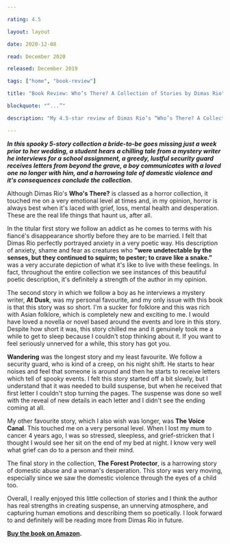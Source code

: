 ```yaml
---

rating: 4.5

layout: layout

date: 2020-12-08

read: December 2020

released: December 2019

tags: ["home", "book-review"]

title: "Book Review: Who’s There? A Collection of Stories by Dimas Rio"

blockquote: "“...”"

description: "My 4.5-star review of Dimas Rio’s “Who’s There? A Collection of Stories.”"

---
```


***In this spooky 5-story collection a bride-to-be goes missing just a week prior to her wedding, a student hears a chilling tale from a mystery writer he interviews for a school assignment, a greedy, lustful security guard receives letters from beyond the grave, a boy communicates with a loved one no longer with him, and a harrowing tale of domestic violence and it's consequences conclude the collection.***

Although Dimas Rio's **Who's There?** is classed as a horror collection, it touched me on a very emotional level at times and, in my opinion, horror is always best when it's laced with grief, loss, mental health and desperation. These are the real life things that haunt us, after all.

In the titular first story we follow an addict as he comes to terms with his fiancé's disappearance shortly before they are to be married. I felt that Dimas Rio perfectly portrayed anxiety in a very poetic way. His description of anxiety, shame and fear as creatures who **”were undetectable by the senses, but they continued to squirm; to pester; to crave like a snake.”** was a very accurate depiction of what it's like to live with these feelings. In fact, throughout the entire collection we see instances of this beautiful poetic description, it's definitely a strength of the author in my opinion.

The second story in which we follow a boy as he interviews a mystery writer, **At Dusk**, was my personal favourite, and my only issue with this book is that this story was so short. I'm a sucker for folklore and this was rich with Asian folklore, which is completely new and exciting to me. I would have loved a novella or novel based around the events and lore in this story. Despite how short it was, this story chilled me and it genuinely took me a while to get to sleep because I couldn't stop thinking about it. If you want to feel seriously unnerved for a while, this story has got you.

**Wandering** was the longest story and my least favourite. We follow a security guard, who is kind of a creep, on his night shift. He starts to hear noises and feel that someone is around and then he starts to receive letters which tell of spooky events. I felt this story started off a bit slowly, but I understand that it was needed to build suspense, but when he received that first letter I couldn't stop turning the pages. The suspense was done so well with the reveal of new details in each letter and I didn't see the ending coming at all.

My other favourite story, which I also wish was longer, was **The Voice Canal**. This touched me on a very personal level. When I lost my mum to cancer 4 years ago, I was so stressed, sleepless, and grief-stricken that I thought I would see her sit on the end of my bed at night. I know very well what grief can do to a person and their mind.

The final story in the collection, **The Forest Protector**, is a harrowing story of domestic abuse and a woman's desperation. This story was very moving, especially since we saw the domestic violence through the eyes of a child too.

Overall, I really enjoyed this little collection of stories and I think the author has real strengths in creating suspense, an unnerving atmosphere, and capturing human emotions and describing them so poetically. I look forward to and definitely will be reading more from Dimas Rio in future.

**[Buy the book on Amazon](https://www.amazon.com/Whos-There-Collection-Dimas-Rio-ebook/dp/B082T3MW2W#:~:text=Who's%20There%3F%3A%20A%20Collection%20of%20Stories%20by%20Dimas%20Rio,interviewing%20with%20an%20older%20man).**
